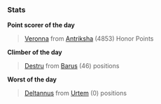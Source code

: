 

### Stats

**Point scorer of the day**
>[Veronna](/#/character/Antriksha/744581) from [Antriksha](/#/ranking/Antriksha)  (4853) Honor Points


**Climber of the day**
>[Destru](/#/character/Barus/862562) from [Barus](/#/ranking/Barus)  (46) positions


**Worst of the day**
>[Deltannus](/#/character/Urtem/1274127) from [Urtem](/#/ranking/Urtem)  (0) positions


